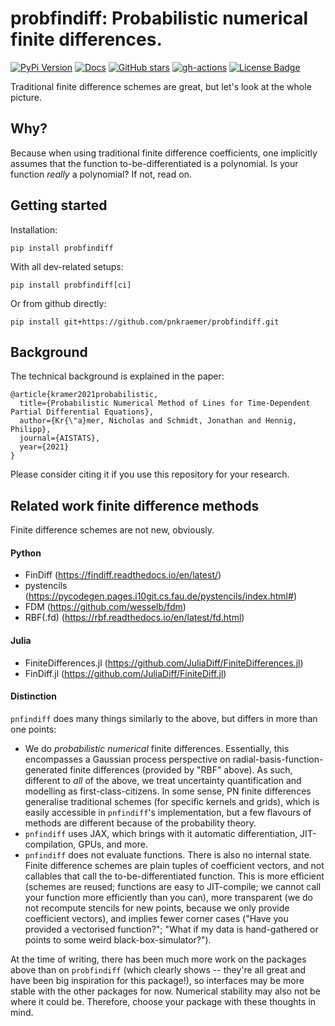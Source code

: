 # probfindiff: Probabilistic numerical finite differences.

[![PyPi Version](https://img.shields.io/pypi/v/probfindiff.svg?style=flat-square)](https://pypi.org/project/probfindiff/)
[![Docs](https://readthedocs.org/projects/pip/badge/?version=latest&style=flat-square)](https://github.com/pnkraemer/probfindiff)
[![GitHub stars](https://img.shields.io/github/stars/pnkraemer/probfindiff.svg?style=flat-square&logo=github&label=Stars&logoColor=white)](https://github.com/pnkraemer/probfindiff)
[![gh-actions](https://img.shields.io/github/workflow/status/pnkraemer/probfindiff/ci?style=flat-square)](https://github.com/pnkraemer/probfindiff/actions?query=workflow%3Aci)
<a href="https://github.com/pnkraemer/probfindiff/blob/master/LICENSE"><img src="https://img.shields.io/github/license/pnkraemer/probfindiff?style=flat-square&color=2b9348" alt="License Badge"/></a>


Traditional finite difference schemes are great, but let's look at the whole picture.
## Why?
Because when using traditional finite difference coefficients, one implicitly assumes that the function to-be-differentiated is a polynomial.
Is your function _really_ a polynomial? If not, read on.


## Getting started

Installation:
```commandline
pip install probfindiff
```
With all dev-related setups:
```commandline
pip install probfindiff[ci]
```
Or from github directly:
```commandline
pip install git+https://github.com/pnkraemer/probfindiff.git
```


## Background
The technical background is explained in the paper:
```
@article{kramer2021probabilistic,
  title={Probabilistic Numerical Method of Lines for Time-Dependent Partial Differential Equations},
  author={Kr{\"a}mer, Nicholas and Schmidt, Jonathan and Hennig, Philipp},
  journal={AISTATS},
  year={2021}
}
```
Please consider citing it if you use this repository for your research. 

## Related work finite difference methods
Finite difference schemes are not new, obviously.

#### Python

* FinDiff (https://findiff.readthedocs.io/en/latest/)
* pystencils (https://pycodegen.pages.i10git.cs.fau.de/pystencils/index.html#)
* FDM (https://github.com/wesselb/fdm)
* RBF(.fd) (https://rbf.readthedocs.io/en/latest/fd.html)

#### Julia

* FiniteDifferences.jl (https://github.com/JuliaDiff/FiniteDifferences.jl)
* FinDiff.jl (https://github.com/JuliaDiff/FiniteDiff.jl)

#### Distinction

`pnfindiff` does many things similarly to the above, but differs in more than one points:

* We do _probabilistic numerical_ finite differences. 
  Essentially, this encompasses a Gaussian process perspective 
  on radial-basis-function-generated finite differences (provided by "RBF" above).
  As such, different to _all_ of the above, we treat uncertainty quantification and modelling 
  as first-class-citizens. In some sense, PN finite differences generalise
  traditional schemes (for specific kernels and grids), which is easily accessible
  in `pnfindiff`'s implementation, but a few flavours of methods are different 
  because of the probability theory.
* `pnfindiff` uses JAX, which brings with it automatic differentiation, JIT-compilation, GPUs, and more.
* `pnfindiff` does not evaluate functions. There is also no internal state. 
  Finite difference schemes are plain tuples of coefficient vectors,
  and not callables that call the to-be-differentiated function. 
  This is more efficient (schemes are reused; functions are easy to JIT-compile; 
  we cannot call your function more efficiently than you can), 
  more transparent (we do not recompute stencils for new points, because we only provide coefficient vectors), 
  and implies fewer corner cases ("Have you provided a vectorised function?";
  "What if my data is hand-gathered or points to some weird black-box-simulator?").

At the time of writing, there has been much more work on the packages above than on `probfindiff`
(which clearly shows -- they're all great and have been big inspiration for this package!), so
interfaces may be more stable with the other packages for now. 
Numerical stability may also not be where it could be. 
Therefore, choose your package with these thoughts in mind.
